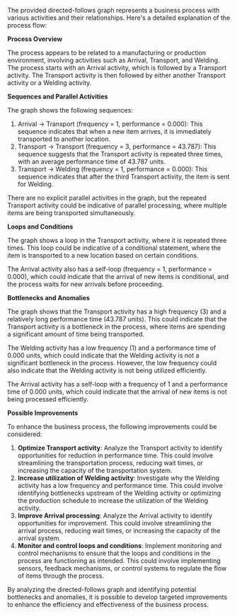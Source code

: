 The provided directed-follows graph represents a business process with various activities and their relationships. Here's a detailed explanation of the process flow:

**Process Overview**

The process appears to be related to a manufacturing or production environment, involving activities such as Arrival, Transport, and Welding. The process starts with an Arrival activity, which is followed by a Transport activity. The Transport activity is then followed by either another Transport activity or a Welding activity.

**Sequences and Parallel Activities**

The graph shows the following sequences:

1. Arrival -> Transport (frequency = 1, performance = 0.000): This sequence indicates that when a new item arrives, it is immediately transported to another location.
2. Transport -> Transport (frequency = 3, performance = 43.787): This sequence suggests that the Transport activity is repeated three times, with an average performance time of 43.787 units.
3. Transport -> Welding (frequency = 1, performance = 0.000): This sequence indicates that after the third Transport activity, the item is sent for Welding.

There are no explicit parallel activities in the graph, but the repeated Transport activity could be indicative of parallel processing, where multiple items are being transported simultaneously.

**Loops and Conditions**

The graph shows a loop in the Transport activity, where it is repeated three times. This loop could be indicative of a conditional statement, where the item is transported to a new location based on certain conditions.

The Arrival activity also has a self-loop (frequency = 1, performance = 0.000), which could indicate that the arrival of new items is conditional, and the process waits for new arrivals before proceeding.

**Bottlenecks and Anomalies**

The graph shows that the Transport activity has a high frequency (3) and a relatively long performance time (43.787 units). This could indicate that the Transport activity is a bottleneck in the process, where items are spending a significant amount of time being transported.

The Welding activity has a low frequency (1) and a performance time of 0.000 units, which could indicate that the Welding activity is not a significant bottleneck in the process. However, the low frequency could also indicate that the Welding activity is not being utilized efficiently.

The Arrival activity has a self-loop with a frequency of 1 and a performance time of 0.000 units, which could indicate that the arrival of new items is not being processed efficiently.

**Possible Improvements**

To enhance the business process, the following improvements could be considered:

1. **Optimize Transport activity**: Analyze the Transport activity to identify opportunities for reduction in performance time. This could involve streamlining the transportation process, reducing wait times, or increasing the capacity of the transportation system.
2. **Increase utilization of Welding activity**: Investigate why the Welding activity has a low frequency and performance time. This could involve identifying bottlenecks upstream of the Welding activity or optimizing the production schedule to increase the utilization of the Welding activity.
3. **Improve Arrival processing**: Analyze the Arrival activity to identify opportunities for improvement. This could involve streamlining the arrival process, reducing wait times, or increasing the capacity of the arrival system.
4. **Monitor and control loops and conditions**: Implement monitoring and control mechanisms to ensure that the loops and conditions in the process are functioning as intended. This could involve implementing sensors, feedback mechanisms, or control systems to regulate the flow of items through the process.

By analyzing the directed-follows graph and identifying potential bottlenecks and anomalies, it is possible to develop targeted improvements to enhance the efficiency and effectiveness of the business process.
